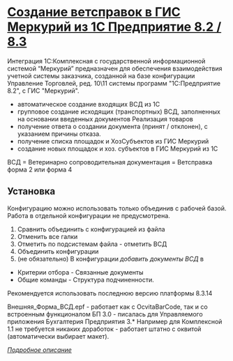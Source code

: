 # [Создание ветсправок в ГИС Меркурий из 1С Предприятие 8.2 / 8.3](http://xn----ctbjbnchgq5bbglv.xn--p1ai/)

Интеграция 1С:Комплексная с государственной информационной системой “Меркурий” предназначен для обеспечения взаимодействия учетной системы заказчика, созданной на базе конфигурации Управление Торговлей, ред. 10\11 системы программ "1С:Предприятие 8.2", с ГИС "Меркурий".

* автоматическое создание входящих ВСД из 1С
* групповое создание исходящих (транспортных) ВСД, заполненных на основании введенных документов Реализация товаров
* получение ответа о создании документа (принят / отклонен), с указанием причины отказа.
* получение списка площадок и ХозСубъектов из ГИС Меркурий
* создание новых площадок и хоз. субъектов в ГИС Меркурий из 1С

ВСД = Ветеринарно сопроводительная документация = Ветсправка форма 2 или форма 4

## Установка

Конфигурацию можно использовать только объединив с рабочей базой. Работа в отдельной конфигурации не предусмотрена.

1. Сравнить объединить с конфигурацией из файла
2. Отменить все галки
3. Отметить по подсистемам файла - отметить ВСД
4. Объединить конфигурации
5. (не обязательно) В конфигурации *добавить документы ВСД* в 
* Критерии отбора - Связанные документы
* Общие команды - Структура подчиненности.

Рекомендуется использовать последнюю версию платформы 8.3.14

Внешняя_Форма_ВСД.epf - работает как с OcvitaBarCode, так и со встроенным функционалом БП 3.0 - писалась для Управляемого приложения Бухгалтерия Предприятия 3.*
Например для Комплексной 1.1  не требуется никаких доработок - работает штатно с оквитой (автоматически выбирает макет).

[*Подробное описание*](https://redmine.kb99.pro/projects/vsd_v8/wiki)
